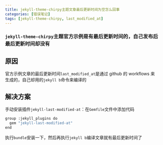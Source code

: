 ```yaml
---
title: jekyll-theme-chirpy主题文章最后更新时间为空怎么回事
categories: [错误笔记]
tags: [jekyll-theme-chirpy, last_modified_at]
---
```


### `jekyll-theme-chirpy`主题官方示例是有最后更新时间的，自己发布后最后更新时间却没有

## 原因

官方示例文章的最后更新时间`last_modified_at`是通过 github 的 workflows 来生成的，自己却用的`jekyll b`命令来编译的

## 解决方案

手动安装插件`jekyll-last-modified-at`：在`Gemfile`文件中添加代码

```bash
group :jekyll_plugins do
  gem "jekyll-last-modified-at"
end
```

执行`bundle`安装一下，然后再执行`jekyll b`编译文章就有最后更新时间了
